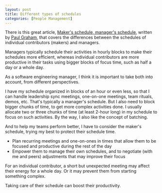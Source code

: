 ```yaml
---
layout: post
title: Different types of schedules
categories: [People Management]
---
```


There is this great article, [Maker's schedule, manager's schedule](http://www.paulgraham.com/makersschedule.html), written by [Paul Graham](https://en.wikipedia.org/wiki/Paul_Graham_(programmer)), that covers the differences between the schedules of individual contributors (makers) and managers.

Managers typically schedule their activities in hourly blocks to make their schedules more efficient, whereas individual contributors are more productive in their tasks using bigger blocks of focus time, such as half a day or a whole day.

As a software engineering manager, I think it is important to take both into account, from different perspectives.

I have my schedule organized in blocks of an hour or even less, so that I can handle leadership sync meetings, one-on-one meetings, team rituals, demos, etc. That's typically a manager's schedule. But I also need to block bigger chunks of time, to get more complex activities done. I usually allocate two or three chunks of time (at least 2-hour long) in my schedule to focus on such activities. By the way, I also like the concept of batching.

And to help my teams perform better, I have to consider the maker's schedule, trying my best to protect their schedule time.

- Plan recurring meetings and one-on-ones in times that allow them to be focused and productive during the rest of the day
- Empower them to manage their own schedules, and to negotiate (with me and peers) adjustments that may improve their focus

For an individual contributor, a short but unexpected meeting may affect their energy for a whole day. Or it may prevent them from starting something complex.

Taking care of their schedule can boost their productivity.